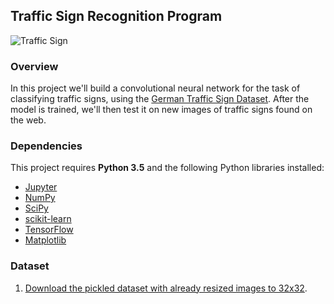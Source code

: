 ## Traffic Sign Recognition Program

![Traffic Sign](https://cdn-images-1.medium.com/max/1404/1*e0UlsRVfTM2xw_uVWTsPVg.png)

### Overview

In this project we'll build a convolutional neural network for the task of classifying traffic signs, using the [German Traffic Sign Dataset](http://benchmark.ini.rub.de/?section=gtsrb&subsection=dataset). After the model is trained, we'll then test it on new images of traffic signs found on the web.

### Dependencies

This project requires **Python 3.5** and the following Python libraries installed:

- [Jupyter](http://jupyter.org/)
- [NumPy](http://www.numpy.org/)
- [SciPy](https://www.scipy.org/)
- [scikit-learn](http://scikit-learn.org/)
- [TensorFlow](http://tensorflow.org)
- [Matplotlib](http://matplotlib.org/)


### Dataset

1. [Download the pickled dataset with already resized images to 32x32](https://d17h27t6h515a5.cloudfront.net/topher/2016/November/581faac4_traffic-signs-data/traffic-signs-data.zip).

